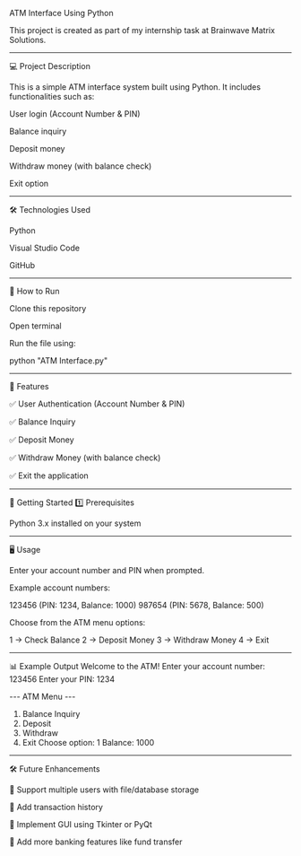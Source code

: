 ATM Interface Using Python

This project is created as part of my internship task at Brainwave Matrix Solutions.

---

💻 Project Description

This is a simple ATM interface system built using Python. It includes functionalities such as:

User login (Account Number & PIN)

Balance inquiry

Deposit money

Withdraw money (with balance check)

Exit option

---

🛠 Technologies Used

Python

Visual Studio Code

GitHub

---

🚀 How to Run

Clone this repository

Open terminal

Run the file using:

python "ATM Interface.py"

---

📌 Features

✅ User Authentication (Account Number & PIN)

✅ Balance Inquiry

✅ Deposit Money

✅ Withdraw Money (with balance check)

✅ Exit the application

---

🚀 Getting Started
1️⃣ Prerequisites

Python 3.x installed on your system

---

🖥️ Usage

Enter your account number and PIN when prompted.

Example account numbers:

123456 (PIN: 1234, Balance: 1000)
987654 (PIN: 5678, Balance: 500)

Choose from the ATM menu options:

1 → Check Balance
2 → Deposit Money
3 → Withdraw Money
4 → Exit

---

📊 Example Output
Welcome to the ATM!
Enter your account number: 123456
Enter your PIN: 1234

--- ATM Menu ---
1. Balance Inquiry
2. Deposit
3. Withdraw
4. Exit
Choose option: 1
Balance: 1000

---

🛠️ Future Enhancements

🔹 Support multiple users with file/database storage

🔹 Add transaction history

🔹 Implement GUI using Tkinter or PyQt

🔹 Add more banking features like fund transfer
